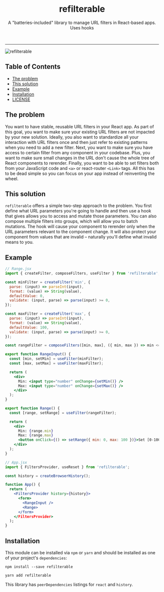 <div align="center">
<h1>refilterable</h1>

<p>A "batteries-included" library to manage URL filters in React-based apps. Uses hooks</p>
<br />
</div>

<hr />

![refilterable](https://user-images.githubusercontent.com/832496/59318673-a6931080-8c7c-11e9-963b-b876d0879a70.png)


## Table of Contents

- [The problem](#the-problem)
- [This solution](#this-solution)
- [Example](#example)
- [Installation](#installation)
- [LICENSE](#license)

## The problem

You want to have stable, reusable URL filters in your React app. As part of this goal, you want to make sure your existing URL filters are not impacted by your new solution. Ideally, you also want to standardize all your interaction with URL filters once and then just refer to existing patterns when you need to add a new filter. Next, you want to make sure you have access to certain filter from any component in your codebase. Plus, you want to make sure small changes in the URL don't cause the whole tree of React components to rerender. Finally, you want to be able to set filters both from your JavaScript code and `<a>` or react-router `<Link>` tags. All this has to be dead simple so you can focus on your app instead of reinventing the wheel.

## This solution

`refilterable` offers a simple two-step approach to the problem. You first define what URL parameters you're going to handle and then use a hook that gives allows you to access and mutate those parameters. You can also compose multiple filters into groups, which will allow you to batch mutations. The hook will cause your component to rerender only when the URL parameters relevant to the component change. It will also protect your component from values that are invalid – naturally you'll define what invalid means to you.

## Example

```jsx
// Range.jsx
import { createFilter, composeFilters, useFilter } from 'refilterable';

const minFilter = createFilter('min', {
  parse: (input) => parseInt(input),
  format: (value) => String(value),
  defaultValue: 0,
  validate: (input, parse) => parse(input) >= 0,
});

const maxFilter = createFilter('max', {
  parse: (input) => parseInt(input),
  format: (value) => String(value),
  defaultValue: 100,
  validate: (input, parse) => parse(input) >= 0,
});

const rangeFilter = composeFilters([min, max], ({ min, max }) => min <= max);

export function RangeInput() {
  const [min, setMin] = useFilter(minFilter);
  const [max, setMax] = useFilter(maxFilter);

  return (
    <div>
      Min: <input type="number" onChange={setMin()} />
      Max: <input type="number" onChange={setMax()} />
    </div>
  );
}

export function Range() {
  const [range, setRange] = useFilter(rangeFilter);

  return (
    <div>
      Min: {range.min}
      Max: {range.max}
      <button onClick={() => setRange({ min: 0, max: 100 })}>Set [0-100]</button>
    </div>
  );
}

// App.jsx
import { FiltersProvider, useReset } from 'refilterable';

const history = createBrowserHistory();

function App() {
  return (
    <FiltersProvider history={history}>
      <form>
        <RangeInput />
        <Range>
      </form>
    </FiltersProvider>
  );
}

```

## Installation

This module can be installed via `npm` or `yarn` and should be installed as one of your project's `dependencies`:

```
npm install --save refilterable
```

```
yarn add refilterable
```

This library has `peerDependencies` listings for `react` and `history`.
